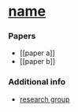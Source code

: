 # [name](link.to.webpage)
### Papers
* [[paper a]]
* [[paper b]]

### Additional info
* [research group](link)